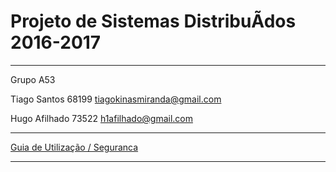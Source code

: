 # Projeto de Sistemas DistribuÃ­dos 2016-2017 #

------------------------------------------------------------------------------- 

Grupo A53

Tiago Santos 68199 tiagokinasmiranda@gmail.com


Hugo Afilhado 73522 h1afilhado@gmail.com


-------------------------------------------------------------------------------

[Guia de Utilização / Seguranca](https://github.com/tiagokinas/sd1617/docs)


------------------------------------------------------------------------------
